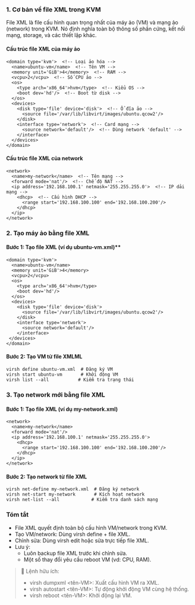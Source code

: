### 1. Cơ bản về file XML trong KVM

File XML là file cấu hình quan trọng nhất của máy ảo (VM) và mạng ảo (network) trong KVM. Nó định nghĩa toàn bộ thông số phần cứng, kết nối mạng, storage, và các thiết lập khác.

#### Cấu trúc file XML của máy ảo

    <domain type='kvm'>  <!-- Loại ảo hóa -->
      <name>ubuntu-vm</name>  <!-- Tên VM -->
      <memory unit='GiB'>4</memory>  <!-- RAM -->
      <vcpu>2</vcpu>  <!-- Số CPU ảo -->
      <os>
        <type arch='x86_64'>hvm</type>  <!-- Kiểu OS -->
        <boot dev='hd'/>  <!-- Boot từ disk -->
      </os>
      <devices>
        <disk type='file' device='disk'>  <!-- Ổ đĩa ảo -->
          <source file='/var/lib/libvirt/images/ubuntu.qcow2'/>
        </disk>
        <interface type='network'>  <!-- Card mạng -->
          <source network='default'/>  <!-- Dùng network 'default' -->
        </interface>
      </devices>
    </domain>


#### Cấu trúc file XML của network

    <network>
      <name>my-network</name>  <!-- Tên mạng -->
      <forward mode='nat'/>  <!-- Chế độ NAT -->
      <ip address='192.168.100.1' netmask='255.255.255.0'>  <!-- IP dải mạng -->
        <dhcp>  <!-- Cấu hình DHCP -->
          <range start='192.168.100.100' end='192.168.100.200'/>
        </dhcp>
      </ip>
    </network>

### 2. Tạo máy ảo bằng file XML

#### Bước 1: Tạo file XML (ví dụ ubuntu-vm.xml)**

    <domain type='kvm'>
      <name>ubuntu-vm</name>
      <memory unit='GiB'>4</memory>
      <vcpu>2</vcpu>
      <os>
        <type arch='x86_64'>hvm</type>
        <boot dev='hd'/>
      </os>
      <devices>
        <disk type='file' device='disk'>
          <source file='/var/lib/libvirt/images/ubuntu.qcow2'/>
        </disk>
        <interface type='network'>
          <source network='default'/>
        </interface>
     </devices>
    </domain>

#### Bước 2: Tạo VM từ file XMLML

    virsh define ubuntu-vm.xml  # Đăng ký VM
    virsh start ubuntu-vm       # Khởi động VM
    virsh list --all           # Kiểm tra trạng thái

### 3. Tạo network mới bằng file XML

#### Bước 1: Tạo file XML (ví dụ my-network.xml)

    <network>
      <name>my-network</name>
      <forward mode='nat'/>
      <ip address='192.168.100.1' netmask='255.255.255.0'>
        <dhcp>
          <range start='192.168.100.100' end='192.168.100.200'/>
        </dhcp>
      </ip>
    </network>

#### Bước 2: Tạo network từ file XML

    virsh net-define my-network.xml  # Đăng ký network
    virsh net-start my-network       # Kích hoạt network
    virsh net-list --all            # Kiểm tra danh sách mạng

### Tóm tắt

- File XML quyết định toàn bộ cấu hình VM/network trong KVM.  
- Tạo VM/network: Dùng virsh define + file XML.  
- Chỉnh sửa: Dùng virsh edit hoặc sửa trực tiếp file XML.  
- Lưu ý:  
  - Luôn backup file XML trước khi chỉnh sửa.  
  - Một số thay đổi yêu cầu reboot VM (vd: CPU, RAM).  

> 📌 Lệnh hữu ích:  
> - virsh dumpxml <tên-VM>: Xuất cấu hình VM ra XML.  
> - virsh autostart <tên-VM>: Tự động khởi động VM cùng hệ thống.  
> - virsh reboot <tên-VM>: Khởi động lại VM.

